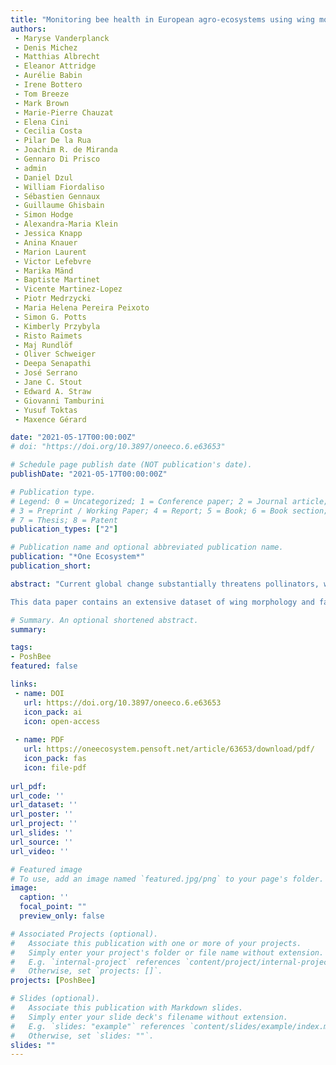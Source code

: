 ```yaml
---
title: "Monitoring bee health in European agro-ecosystems using wing morphology and fat bodies"
authors:
 - Maryse Vanderplanck
 - Denis Michez
 - Matthias Albrecht
 - Eleanor Attridge
 - Aurélie Babin
 - Irene Bottero
 - Tom Breeze
 - Mark Brown
 - Marie-Pierre Chauzat
 - Elena Cini
 - Cecilia Costa
 - Pilar De la Rua
 - Joachim R. de Miranda
 - Gennaro Di Prisco
 - admin
 - Daniel Dzul
 - William Fiordaliso
 - Sébastien Gennaux
 - Guillaume Ghisbain
 - Simon Hodge
 - Alexandra-Maria Klein
 - Jessica Knapp
 - Anina Knauer
 - Marion Laurent
 - Victor Lefebvre
 - Marika Mänd
 - Baptiste Martinet
 - Vicente Martinez-Lopez
 - Piotr Medrzycki
 - Maria Helena Pereira Peixoto
 - Simon G. Potts
 - Kimberly Przybyla
 - Risto Raimets
 - Maj Rundlöf
 - Oliver Schweiger
 - Deepa Senapathi
 - José Serrano
 - Jane C. Stout
 - Edward A. Straw
 - Giovanni Tamburini
 - Yusuf Toktas
 - Maxence Gérard

date: "2021-05-17T00:00:00Z"
# doi: "https://doi.org/10.3897/oneeco.6.e63653"

# Schedule page publish date (NOT publication's date).
publishDate: "2021-05-17T00:00:00Z"

# Publication type.
# Legend: 0 = Uncategorized; 1 = Conference paper; 2 = Journal article;
# 3 = Preprint / Working Paper; 4 = Report; 5 = Book; 6 = Book section;
# 7 = Thesis; 8 = Patent
publication_types: ["2"]

# Publication name and optional abbreviated publication name.
publication: "*One Ecosystem*"
publication_short:

abstract: "Current global change substantially threatens pollinators, which directly impacts the pollination services underpinning the stability, structure and functioning of ecosystems. Amongst these threats, many synergistic drivers, such as habitat destruction and fragmentation, increasing use of agrochemicals, decreasing resource diversity, as well as climate change, are known to affect wild and managed bees. Therefore, reliable indicators for pollinator sensitivity to such threats are needed. Biological traits, such as phenotype (e.g. shape, size and asymmetry) and storage reserves (e.g. fat body size), are important pollinator traits linked to reproductive success, immunity, resilience and foraging efficiency and, therefore, could serve as valuable markers of bee health and pollination service potential.

This data paper contains an extensive dataset of wing morphology and fat body content for the European honeybee (Apis mellifera) and the buff-tailed bumblebee (Bombus terrestris) sampled at 128 sites across eight European countries in landscape gradients dominated by two major bee-pollinated crops (apple and oilseed rape), before and after focal crop bloom and potential pesticide exposure. The dataset also includes environmental metrics of each sampling site, namely landscape structure and pesticide use. The data offer the opportunity to test whether variation in the phenotype and fat bodies of bees is structured by environmental factors and drivers of global change. Overall, the dataset provides valuable information to identify which environmental threats predominantly contribute to the modification of these traits."

# Summary. An optional shortened abstract.
summary: 

tags:
- PoshBee
featured: false

links:
 - name: DOI
   url: https://doi.org/10.3897/oneeco.6.e63653
   icon_pack: ai
   icon: open-access
   
 - name: PDF
   url: https://oneecosystem.pensoft.net/article/63653/download/pdf/
   icon_pack: fas
   icon: file-pdf
   
url_pdf: 
url_code: ''
url_dataset: ''
url_poster: ''
url_project: ''
url_slides: ''
url_source: ''
url_video: ''

# Featured image
# To use, add an image named `featured.jpg/png` to your page's folder. 
image:
  caption: ''
  focal_point: ""
  preview_only: false

# Associated Projects (optional).
#   Associate this publication with one or more of your projects.
#   Simply enter your project's folder or file name without extension.
#   E.g. `internal-project` references `content/project/internal-project/index.md`.
#   Otherwise, set `projects: []`.
projects: [PoshBee]

# Slides (optional).
#   Associate this publication with Markdown slides.
#   Simply enter your slide deck's filename without extension.
#   E.g. `slides: "example"` references `content/slides/example/index.md`.
#   Otherwise, set `slides: ""`.
slides: ""
---
```


